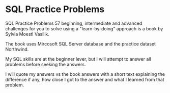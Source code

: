 # SQL Practice Problems
SQL Practice Problems 57 beginning, intermediate and advanced challenges for you to solve using a "learn-by-doing" approach is a book by Sylvia Moestl Vasilik.

The book uses Mircosoft SQL Server database and the practice dataset Northwind.

My SQL skills are at the beginner lever, but I will attempt to answer all problems before seeking the answers.

I will quote my answers vs the book answers with a short text explaining the difference if any, how close I got to the answer and what I learned from that problem.

